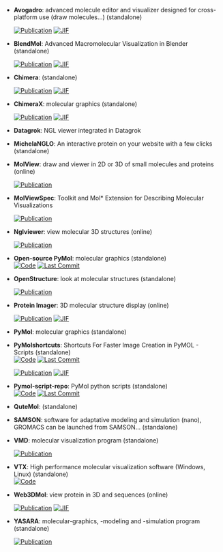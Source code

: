 



- **Avogadro**: advanced molecule editor and visualizer designed for cross-platform use (draw molecules...) (standalone)  

    [![Publication](https://img.shields.io/badge/Publication-Citations:7025-blue?style=for-the-badge&logo=bookstack)](https://doi.org/10.1186/1758-2946-4-17) 
    [![JIF](https://img.shields.io/badge/Impact_Factor-7.10-purple?style=for-the-badge&logo=academia)](https://doi.org/10.1186/1758-2946-4-17)



- **BlendMol**: Advanced Macromolecular Visualization in Blender (standalone)  

    [![Publication](https://img.shields.io/badge/Publication-Citations:30-blue?style=for-the-badge&logo=bookstack)](https://doi.org/10.1093/bioinformatics/bty968) 
    [![JIF](https://img.shields.io/badge/Impact_Factor-4.40-purple?style=for-the-badge&logo=academia)](https://doi.org/10.1093/bioinformatics/bty968)



- **Chimera**: (standalone)  

    [![Publication](https://img.shields.io/badge/Publication-Citations:38677-blue?style=for-the-badge&logo=bookstack)](https://doi.org/10.1002/jcc.20084) 
    [![JIF](https://img.shields.io/badge/Impact_Factor-3.40-purple?style=for-the-badge&logo=academia)](https://doi.org/10.1002/jcc.20084)



- **ChimeraX**: molecular graphics (standalone)  

    [![Publication](https://img.shields.io/badge/Publication-Citations:4230-blue?style=for-the-badge&logo=bookstack)](https://doi.org/10.1002/pro.3235) 
    [![JIF](https://img.shields.io/badge/Impact_Factor-4.50-purple?style=for-the-badge&logo=academia)](https://doi.org/10.1002/pro.3235)



- **Datagrok**: NGL viewer integrated in Datagrok  




- **MichelaNGLO**: An interactive protein on your website with a few clicks (standalone)  




- **MolView**: draw and viewer in 2D or 3D of small molecules and proteins (online)  

    [![Publication](https://img.shields.io/badge/Publication-Citations:86-blue?style=for-the-badge&logo=bookstack)](https://doi.org/10.1016/0263-7855(94)00019-O) 



- **MolViewSpec**: Toolkit and Mol* Extension for Describing Molecular Visualizations  

    [![Publication](https://img.shields.io/badge/Publication-Citations:2-blue?style=for-the-badge&logo=bookstack)](https://doi.org/10.1002/cpz1.1099) 



- **Nglviewer**: view molecular 3D structures (online)  

    [![Publication](https://img.shields.io/badge/Publication-Citations:0-blue?style=for-the-badge&logo=bookstack)](https://doi.org/10.1093/nar/gk) 



- **Open-source PyMol**: molecular graphics (standalone)  
    [![Code](https://img.shields.io/github/stars/kullik01/pymol-open-source-windows-setup/?style=for-the-badge&logo=github)](https://github.com/kullik01/pymol-open-source-windows-setup/) 
    [![Last Commit](https://img.shields.io/github/last-commit/kullik01/pymol-open-source-windows-setup/?style=for-the-badge&logo=github)](https://github.com/kullik01/pymol-open-source-windows-setup/) 




- **OpenStructure**: look at molecular structures (standalone)  

    [![Publication](https://img.shields.io/badge/Publication-Citations:103-blue?style=for-the-badge&logo=bookstack)](https://doi.org/10.1107%2FS0907444913007051) 



- **Protein Imager**: 3D molecular structure display (online)  

    [![Publication](https://img.shields.io/badge/Publication-Citations:165-blue?style=for-the-badge&logo=bookstack)](https://doi.org/10.1093/bioinformatics/btaa009) 
    [![JIF](https://img.shields.io/badge/Impact_Factor-4.40-purple?style=for-the-badge&logo=academia)](https://doi.org/10.1093/bioinformatics/btaa009)



- **PyMol**: molecular graphics (standalone)  




- **PyMolshortcuts**: Shortcuts For Faster Image Creation in PyMOL - Scripts (standalone)  
    [![Code](https://img.shields.io/github/stars/MooersLab/pymolshortcuts?style=for-the-badge&logo=github)](https://github.com/MooersLab/pymolshortcuts) 
    [![Last Commit](https://img.shields.io/github/last-commit/MooersLab/pymolshortcuts?style=for-the-badge&logo=github)](https://github.com/MooersLab/pymolshortcuts) 

    [![Publication](https://img.shields.io/badge/Publication-Citations:112-blue?style=for-the-badge&logo=bookstack)](https://doi.org/10.1002/pro.3781) 
    [![JIF](https://img.shields.io/badge/Impact_Factor-4.50-purple?style=for-the-badge&logo=academia)](https://doi.org/10.1002/pro.3781)



- **Pymol-script-repo**: PyMol python scripts (standalone)  
    [![Code](https://img.shields.io/github/stars/Pymol-Scripts/Pymol-script-repo?style=for-the-badge&logo=github)](https://github.com/Pymol-Scripts/Pymol-script-repo) 
    [![Last Commit](https://img.shields.io/github/last-commit/Pymol-Scripts/Pymol-script-repo?style=for-the-badge&logo=github)](https://github.com/Pymol-Scripts/Pymol-script-repo) 




- **QuteMol**: (standalone)  




- **SAMSON**: software for adaptative modeling and simulation (nano), GROMACS can be launched from SAMSON... (standalone)  




- **VMD**: molecular visualization program (standalone)  

    [![Publication](https://img.shields.io/badge/Publication-Citations:51115-blue?style=for-the-badge&logo=bookstack)](https://doi.org/10.1016/0263-7855(96)00018-5) 



- **VTX**: High performance molecular visualization software (Windows, Linux) (standalone)  
    [![Code](https://img.shields.io/badge/Code-Repository-blue?style=for-the-badge)](https://gitlab.com/VTX_mol/VTX) 




- **Web3DMol**: view protein in 3D and sequences (online)  

    [![Publication](https://img.shields.io/badge/Publication-Citations:21-blue?style=for-the-badge&logo=bookstack)](https://doi.org/10.1093/nar/gkx383) 
    [![JIF](https://img.shields.io/badge/Impact_Factor-16.60-purple?style=for-the-badge&logo=academia)](https://doi.org/10.1093/nar/gkx383)



- **YASARA**: molecular-graphics, -modeling and -simulation program (standalone)  

    [![Publication](https://img.shields.io/badge/Publication-Citations:377-blue?style=for-the-badge&logo=bookstack)](https://doi.org/10.1007/978-1-4939-7366-8_4) 


